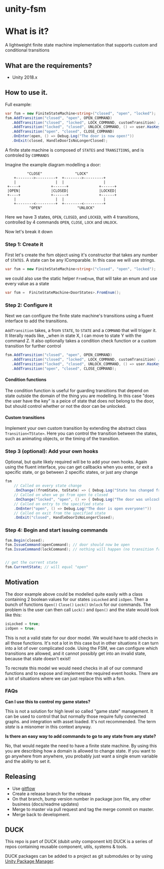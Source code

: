 # unity-fsm

# What is it?
A lightweight finite state machine implementation that supports custom and conditional transitions

## What are the requirements?
 * Unity 2018.x

## How to use it.

Full example:
```c#
var fsm = new FiniteStateMachine<string>("closed", "open", "locked");
fsm.AddTransition("closed", "open", OPEN_COMMAND)
   .AddTransition("closed", "locked", LOCK_COMMAND, customTransition) // using a custom transition
   .AddTransition("locked", "closed", UNLOCK_COMMAND, () => user.HasKey()) // using a condition
   .AddTransition("open", "closed", CLOSE_COMMAND)
   .OnEnter(open, () => Debug.Log("The door is now open!"))
   .OnExit(closed, HandleDoorIsNoLongerClosed);
```

A finite state machine is composed of `STATES` and `TRANSITIONS`, and is controled by `COMMANDS`

Imagine the example diagram modelling a door:
```
          "CLOSE"               "LOCK"
    +-------->---------+  +-------->---------+
    |                  |  |                  |
 +----+              +------+              +------+
 |OPEN|              |CLOSED|              |LOCKED|
 +----+              +------+              +------+
    |                  |  |                  |
    +--------<---------+  +--------<---------+
           "OPEN"                "UNLOCK"
```

Here we have 3 states, `OPEN`, `CLOSED`, and `LOCKED`, with 4 transitions, controlled by 4 commands `OPEN`, `CLOSE`, `LOCK` and `UNLOCK`.


Now let's break it down
### Step 1: Create it
First let's create the fsm object using it's constructor that takes any number of `STATES`. A state can be any IComparable. In this case we will use strings.
```c#
var fsm = new FiniteStateMachine<string>("closed", "open", "locked");
```

we could also use the static helper `FromEnum`, that will take an enum and use every value as a state
```c#
var fsm =  FiniteStateMachine<DoorStates>.FromEnum();
```

### Step 2: Configure it
Next we can configure the finite state machine's transitions using a fluent interface to add the transitions.

`AddTransition` takes, a from `STATE`, to `STATE` and a `COMMAND` that will trigger it.
It literally reads like, _when in state X, I can move to state Y with the command Z.
It also optionally takes a condition check function or a custom transition for further control

```c#
fsm.AddTransition("closed", "open", OPEN_COMMAND)
   .AddTransition("closed", "locked", LOCK_COMMAND, customTransition) // using a custom transition
   .AddTransition("locked", "closed", UNLOCK_COMMAND, () => user.HasKey()) // using a condition
   .AddTransition("open", "closed", CLOSE_COMMAND);
```

#### Condition functions
The condition function is useful for guarding transitions that depend on state outside the domain of the thing you are modelling.
In this case "does the user have the key" is a peice of state that does not belong to the door, but should control whether or not the door can be unlocked.

#### Custom transitions
Implement your own custom transition by extending the abstract class `Transition<TState>`. Here you can control the transition between the states, such as animating objects, or the timing of the transition.


### Step 3 (optional): Add your own hooks
Optional, but quite likely required will be to add your own hooks. Again using the fluent interface, you can get callbacks when you enter, or exit a specific state, or go between 2 specific states, or just any change
```c#
fsm
    // Called on every state change
    .OnChange((fromState, toState) => { Debug.Log("State has changed from fromState to toState"); });
    // Called on when we go from open to closed
    .OnChange("locked", "open", () => { Debug.Log("The door was unlcocked"); });
    // Called on entry to the specified state
    .OnEnter("open", () => Debug.Log("The door is open everyone!"))
    // Called on exit from the specified state
    .OnExit("closed", HandleDoorIsNoLongerClosed);
```

### Step 4: Begin and start issuing commands

```c#
fsm.Begin(closed);
fsm.IssueCommand(openCommand); // door should now be open
fsm.IssueCommand(lockCommand); // nothing will happen (no transition from open using lock command)


// get the current state
fsm.CurrentState; // will equal "open"
```

## Motivation
The door example above could be modelled quite easily with a class containing 2 boolean values for our states `isLocked` and `isOpen`. 
Then a bunch of functions `Open()` `Close()` `Lock()` `Unlock` for our commands. The problem is the user can then call `Lock()` and `Open()` and the state would look like this:

```c#
isLocked = true;
isOpen = true;
```

This is not a valid state for our door model. We would have to add checks in all those functions. It's not a lot in this case but in other situations it can turn into a lot of over complicated code. Using the FSM, we can configure which transitions are allowed, and it cannot possibly get into an invalid state, because that state doesn't exist!  

To recreate this model we would need checks in all of our command functions and to expose and implement the required event hooks.
There are a lot of situations where we can just replace this with a fsm.

### FAQs
**Can I use this to control my game states?**

This is not a solution for high level so called "game state" management. It can be used to control that but normally those require fully connected graphs. and integration with asset loaded. It's not recommended. The term _state_ is a misnomer in this context anyway.

**Is there an easy way to add commands to go to any state from any state?**
 
No, that would negate the need to have a finite state machine. By using this you are describing how a domain is allowed to change state. If you want to go anywhere from anywhere, you probably just want a single enum variable and the ability to set it.


## Releasing
* Use [gitflow](https://nvie.com/posts/a-successful-git-branching-model/)
* Create a release branch for the release
* On that branch, bump version number in package json file, any other business (docs/readme updates)
* Merge to master via pull request and tag the merge commit on master.
* Merge back to development.

## DUCK

This repo is part of DUCK (dubit unity component kit)
DUCK is a series of repos containing reusable component, utils, systems & tools. 

DUCK packages can be added to a project as git submodules or by using [Unity Package Manager](https://docs.unity3d.com/Manual/upm-git.html). 

